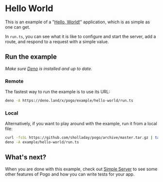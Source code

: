 # Hello World

This is an example of a "[Hello, World!](https://en.wikipedia.org/wiki/%22Hello,_World!%22_program)" application, which is as simple as one can get.

In `run.ts`, you can see what it is like to configure and start the server, add a route, and respond to a request with a simple value.

## Run the example

*Make sure [Deno](https://deno.land/) is installed and up to date.*

### Remote

The fastest way to run the example is to use its URL:

```sh
deno -A https://deno.land/x/pogo/example/hello-world/run.ts
```

### Local

Alternatively, if you want to play around with the example, run it from a local file:

```sh
curl -fsSL https://github.com/sholladay/pogo/archive/master.tar.gz | tar -x --strip-components=1 'pogo-master/example'
deno -A example/hello-world/run.ts
```

## What's next?

When you are done with this example, check out [Simple Server](../simple-server) to see some other features of Pogo and how you can write tests for your app.
